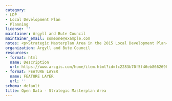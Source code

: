 ```yaml
---
category:
- LDP
- Local Development Plan
- Planning
license: ''
maintainer: Argyll and Bute Council
maintainer_email: someone@example.com
notes: <p>Strategic Masterplan Area in the 2015 Local Development Plan</p>
organization: Argyll and Bute Council
resources:
- format: html
  name: Description
  url: https://www.arcgis.com/home/item.html?id=fc2283b70f5f46eb8662698917abc2a5
- format: FEATURE LAYER
  name: FEATURE LAYER
  url: ''
schema: default
title: Open Data - Strategic Masterplan Area
---
```


